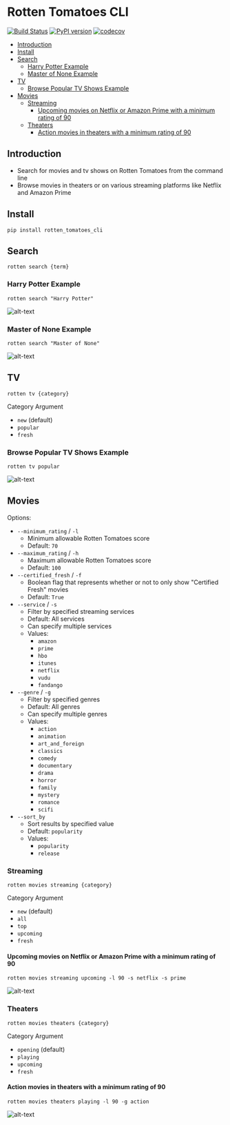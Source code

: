 # Rotten Tomatoes CLI

[![Build Status](https://travis-ci.org/jaebradley/rotten_tomatoes_cli.svg?branch=master)](https://travis-ci.org/jaebradley/rotten_tomatoes_cli)
[![PyPI version](https://badge.fury.io/py/rotten_tomatoes_cli.svg)](https://badge.fury.io/py/rotten_tomatoes_cli)
[![codecov](https://codecov.io/gh/jaebradley/rotten_tomatoes_cli/branch/master/graph/badge.svg)](https://codecov.io/gh/jaebradley/rotten_tomatoes_cli)

* [Introduction](https://github.com/jaebradley/rotten_tomatoes_cli#introduction)
* [Install](https://github.com/jaebradley/rotten_tomatoes_cli#install)
* [Search](https://github.com/jaebradley/rotten_tomatoes_cli#search)
  * [Harry Potter Example](https://github.com/jaebradley/rotten_tomatoes_cli#harry-potter-example)
  * [Master of None Example](https://github.com/jaebradley/rotten_tomatoes_cli#master-of-none-example)
* [TV](https://github.com/jaebradley/rotten_tomatoes_cli#tv)
  * [Browse Popular TV Shows Example](https://github.com/jaebradley/rotten_tomatoes_cli#browse-popular-tv-shows-example)
* [Movies](https://github.com/jaebradley/rotten_tomatoes_cli#movies)
  * [Streaming](https://github.com/jaebradley/rotten_tomatoes_cli#streaming)
    * [Upcoming movies on Netflix or Amazon Prime with a minimum rating of 90](https://github.com/jaebradley/rotten_tomatoes_cli#upcoming-movies-on-netflix-or-amazon-prime-with-a-minimum-rating-of-90)
  * [Theaters](https://github.com/jaebradley/rotten_tomatoes_cli#theaters)
    * [Action movies in theaters with a minimum rating of 90](https://github.com/jaebradley/rotten_tomatoes_cli#action-movies-in-theaters-with-a-minimum-rating-of-90)

## Introduction

* Search for movies and tv shows on Rotten Tomatoes from the command line
* Browse movies in theaters or on various streaming platforms like Netflix and Amazon Prime

## Install
`pip install rotten_tomatoes_cli`

## Search

`rotten search {term}`

### Harry Potter Example

`rotten search "Harry Potter"`

![alt-text](http://imgur.com/MNAwVxI.png)

### Master of None Example

`rotten search "Master of None"`

![alt-text](http://imgur.com/FNPejbR.png)

## TV

`rotten tv {category}`

Category Argument
* `new` (default)
* `popular`
* `fresh`

### Browse Popular TV Shows Example

`rotten tv popular`

![alt-text](http://imgur.com/3PYkLuz.png)

## Movies

Options:
* `--minimum_rating` / `-l`
  * Minimum allowable Rotten Tomatoes score
  * Default: `70`
* `--maximum_rating` / `-h`
  * Maximum allowable Rotten Tomatoes score
  * Default: `100`
* `--certified_fresh` / `-f`
  * Boolean flag that represents whether or not to only show "Certified Fresh" movies
  * Default: `True`
* `--service` / `-s`
  * Filter by specified streaming services
  * Default: All services
  * Can specify multiple services
  * Values:
    * `amazon`
    * `prime`
    * `hbo`
    * `itunes`
    * `netflix`
    * `vudu`
    * `fandango`
* `--genre` / `-g`
  * Filter by specified genres
  * Default: All genres
  * Can specify multiple genres
  * Values:
    * `action`
    * `animation`
    * `art_and_foreign`
    * `classics`
    * `comedy`
    * `documentary`
    * `drama`
    * `horror`
    * `family`
    * `mystery`
    * `romance`
    * `scifi`
* `--sort_by`
  * Sort results by specified value
  * Default: `popularity`
  * Values:
    * `popularity`
    * `release`


### Streaming

`rotten movies streaming {category}`

Category Argument
* `new` (default)
* `all`
* `top`
* `upcoming`
* `fresh`

#### Upcoming movies on Netflix or Amazon Prime with a minimum rating of 90

`rotten movies streaming upcoming -l 90 -s netflix -s prime`

![alt-text](http://imgur.com/7aP33au.png)

### Theaters

`rotten movies theaters {category}`

Category Argument
* `opening` (default)
* `playing`
* `upcoming`
* `fresh`

#### Action movies in theaters with a minimum rating of 90

`rotten movies theaters playing -l 90 -g action`

![alt-text](http://imgur.com/vU54rQr.png)
